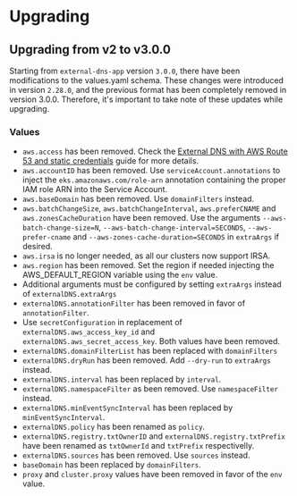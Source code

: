 # Upgrading

## Upgrading from v2 to v3.0.0

Starting from `external-dns-app` version `3.0.0`, there have been modifications to the values.yaml schema. These changes were introduced in version `2.28.0`, and the previous format has been completely removed in version 3.0.0. Therefore, it's important to take note of these updates while upgrading.

### Values

- `aws.access` has been removed. Check the [External DNS with AWS Route 53 and static credentials](https://docs.giantswarm.io/advanced/external-dns/aws-route53-static-creds) guide for more details.
- `aws.accountID` has been removed. Use `serviceAccount.annotations` to inject the `eks.amazonaws.com/role-arn` annotation containing the proper IAM role ARN into the Service Account.
- `aws.baseDomain` has been removed. Use `domainFilters` instead.
- `aws.batchChangeSize`, `aws.batchChangeInterval`, `aws.preferCNAME` and `aws.zonesCacheDuration` have been removed. Use the arguments `--aws-batch-change-size=N`, `--aws-batch-change-interval=SECONDS`, `--aws-prefer-cname` and `--aws-zones-cache-duration=SECONDS` in `extraArgs` if desired.
- `aws.irsa` is no longer needed, as all our clusters now support IRSA.
- `aws.region` has been removed. Set the region if needed injecting the AWS_DEFAULT_REGION variable using the `env` value.
- Additional arguments must be configured by setting `extraArgs` instead of `externalDNS.extraArgs`
- `externalDNS.annotationFilter` has been removed in favor of `annotationFilter`.
- Use `secretConfiguration` in replacement of `externalDNS.aws_access_key_id` and `externalDNS.aws_secret_access_key`. Both values have been removed.
- `externalDNS.domainFilterList` has been replaced with `domainFilters`
- `externalDNS.dryRun` has been removed. Add `--dry-run` to `extraArgs` instead.
- `externalDNS.interval` has been replaced by `interval`.
- `externalDNS.namespaceFilter` as been removed. Use `namespaceFilter` instead.
- `externalDNS.minEventSyncInterval` has been replaced by `minEventSyncInterval`.
- `externalDNS.policy` has been renamed as `policy`.
- `externalDNS.registry.txtOwnerID` and `externalDNS.registry.txtPrefix` have been renamed as `txtOwnerId` and `txtPrefix` respectivelly.
- `externalDNS.sources` has been removed. Use `sources` instead.
- `baseDomain` has been replaced by `domainFilters`.
- `proxy` and `cluster.proxy` values have been removed in favor of the `env` value.

